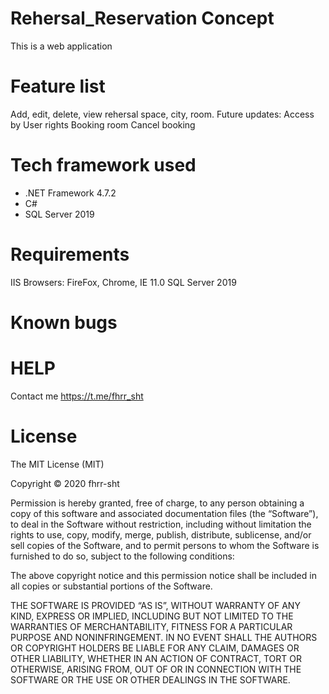 # Rehersal_Reservation Concept
This is a web application 
# Feature list
Add, edit, delete, view rehersal space, city, room.
 Future updates:
Access by User rights
Booking room
Cancel booking
# Tech framework used
 - .NET Framework 4.7.2
 - C# 
 - SQL Server 2019
# Requirements
IIS
Browsers: FireFox, Chrome, IE 11.0
SQL Server 2019
# Known bugs

# HELP
Contact me https://t.me/fhrr_sht 
# License
The MIT License (MIT)

Copyright © 2020 fhrr-sht

Permission is hereby granted, free of charge, to any person obtaining a copy of this software and associated documentation files (the “Software”), to deal in the Software without restriction, including without limitation the rights to use, copy, modify, merge, publish, distribute, sublicense, and/or sell copies of the Software, and to permit persons to whom the Software is furnished to do so, subject to the following conditions:

The above copyright notice and this permission notice shall be included in all copies or substantial portions of the Software.

THE SOFTWARE IS PROVIDED “AS IS”, WITHOUT WARRANTY OF ANY KIND, EXPRESS OR IMPLIED, INCLUDING BUT NOT LIMITED TO THE WARRANTIES OF MERCHANTABILITY, FITNESS FOR A PARTICULAR PURPOSE AND NONINFRINGEMENT. IN NO EVENT SHALL THE AUTHORS OR COPYRIGHT HOLDERS BE LIABLE FOR ANY CLAIM, DAMAGES OR OTHER LIABILITY, WHETHER IN AN ACTION OF CONTRACT, TORT OR OTHERWISE, ARISING FROM, OUT OF OR IN CONNECTION WITH THE SOFTWARE OR THE USE OR OTHER DEALINGS IN THE SOFTWARE.
